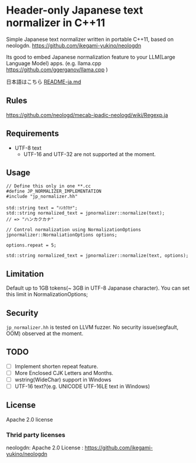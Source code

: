 # Header-only Japanese text normalizer in C++11

Simple Japanese text normalizer written in portable C++11, based on neologdn.
https://github.com/ikegami-yukino/neologdn

Its good to embed Japanese normalization feature to your LLM(Large Language Model) apps.
(e.g. llama.cpp https://github.com/ggerganov/llama.cpp )

日本語はこちら [README-ja.md](README-ja.md)

## Rules

https://github.com/neologd/mecab-ipadic-neologd/wiki/Regexp.ja

## Requirements

* UTF-8 text
  * UTF-16 and UTF-32 are not supported at the moment.

## Usage

```
// Define this only in one **.cc
#define JP_NORMALIZER_IMPLEMENTATION
#include "jp_normalizer.hh"

std::string text = "ﾊﾝｶｸｶﾅ";
std::string normalized_text = jpnormalizer::normalize(text);
// => "ハンカクカナ"

// Control normalization using NormalizationOptions
jpnormalizer::NormaliationOptions options;

options.repeat = 5;

std::string normalized_text = jpnormalizer::normalize(text, options);
```

## Limitation

Default up to 1GB tokens(~ 3GB in UTF-8 Japanase character).
You can set this limit in NormalizationOptions;

## Security

`jp_normalizer.hh` is tested on LLVM fuzzer.
No security issue(segfault, OOM) observed at the moment.

## TODO

* [ ] Implement shorten repeat feature.
* [ ] More Enclosed CJK Letters and Months.
* [ ] wstring(WideChar) support in Windows
* [ ] UTF-16 text?(e.g. UNICODE UTF-16LE text in Windows)

## License

Apache 2.0 license

### Thrid party licenses

neologdn: Apache 2.0 License : https://github.com/ikegami-yukino/neologdn
